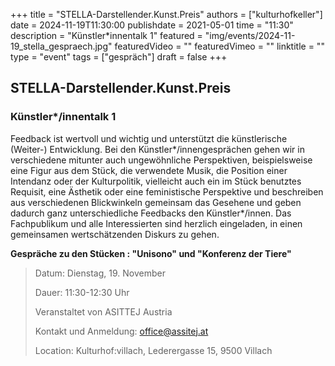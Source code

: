 +++
title = "STELLA-Darstellender.Kunst.Preis"
authors = ["kulturhofkeller"]
date = 2024-11-19T11:30:00
publishdate = 2021-05-01
time = "11:30"
description = "Künstler*innentalk 1"
featured = "img/events/2024-11-19_stella_gespraech.jpg"
featuredVideo = ""
featuredVimeo = ""
linktitle = ""
type = "event"
tags = ["gespräch"]
draft = false
+++

##  STELLA-Darstellender.Kunst.Preis
### Künstler*/innentalk 1

Feedback ist wertvoll und wichtig und unterstützt die künstlerische (Weiter-) Entwicklung. Bei den Künstler*/innengesprächen gehen wir in verschiedene mitunter auch ungewöhnliche Perspektiven, beispielsweise eine Figur aus dem Stück, die verwendete Musik, die Position einer Intendanz oder der Kulturpo­litik, vielleicht auch ein im Stück benutztes Requisit, eine Ästhetik oder eine feministische Perspektive und beschreiben aus verschiedenen Blickwinkeln ge­meinsam das Gesehene und geben dadurch ganz unterschiedliche Feedbacks den Künstler*/innen. Das Fachpublikum und alle Interessierten  sind herzlich eingeladen, in einen gemeinsamen wertschätzenden Diskurs zu gehen. 

**Gespräche zu den Stücken : "Unisono" und  "Konferenz der Tiere"**


> Datum: Dienstag, 19. November
>
> Dauer: 11:30-12:30 Uhr
>
> Veranstaltet von ASITTEJ Austria
> 
> Kontakt und Anmeldung: office@assitej.at 
>
> Location: Kulturhof:villach, Lederergasse 15, 9500 Villach
